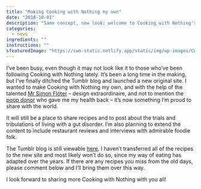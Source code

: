 ```yaml
---
title: "Making Cooking with Nothing my own"
date: "2018-10-01"
description: "Same concept, new look: welcome to Cooking with Nothing's redesign."
categories: 
  - news
ingredients: ""
instructions: ""
sfeaturedImage: "https://cwn-static.netlify.app/static/img/wp-images/CWN_facebook_profile_for-blog.png"
---
```


I’ve been busy, even though it may not look like it to those who’ve been following Cooking with Nothing lately. It’s been a long time in the making, but I’ve finally ditched the Tumblr blog and launched a new original site. I wanted to make Cooking with Nothing my own, and with the help of the talented [Mr Simon Flöter](https://floter.design/) – design extraordinaire, and not to mention the [poop donor](https://cookingwithnothing.com/who-gives-a-shit/) who gave me my health back – it’s now something I’m proud to share with the world.

It will still be a place to share recipes and to post about the trials and tribulations of living with a gut disorder. I’m also planning to extend the content to include restaurant reviews and interviews with admirable foodie folk.

The Tumblr blog is still viewable [here](http://cookingwithnothing.tumblr.com/). I haven’t transferred all of the recipes to the new site and most likely won’t do so, since my way of eating has adapted over the years. If there are any recipes you miss from the old days, please comment below and I’ll bring them over this way.

I look forward to sharing more Cooking with Nothing with you all!

